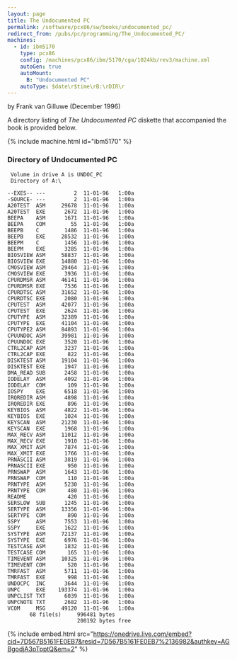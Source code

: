 ```yaml
---
layout: page
title: The Undocumented PC
permalink: /software/pcx86/sw/books/undocumented_pc/
redirect_from: /pubs/pc/programming/The_Undocumented_PC/
machines:
  - id: ibm5170
    type: pcx86
    config: /machines/pcx86/ibm/5170/cga/1024kb/rev3/machine.xml
    autoGen: true
    autoMount:
      B: "Undocumented PC"
    autoType: $date\r$time\rB:\rDIR\r
---
```


by Frank van Gilluwe (December 1996)

A directory listing of *The Undocumented PC* diskette that accompanied the book is provided below.

{% include machine.html id="ibm5170" %}

### Directory of Undocumented PC

     Volume in drive A is UNDOC_PC
     Directory of A:\

    --EXES-- ---         2  11-01-96   1:00a
    -SOURCE- ---         2  11-01-96   1:00a
    A20TEST  ASM     29678  11-01-96   1:00a
    A20TEST  EXE      2672  11-01-96   1:00a
    BEEPA    ASM      1671  11-01-96   1:00a
    BEEPA    COM        55  11-01-96   1:00a
    BEEPB    C        1486  11-01-96   1:00a
    BEEPB    EXE     28532  11-01-96   1:00a
    BEEPM    C        1456  11-01-96   1:00a
    BEEPM    EXE      3285  11-01-96   1:00a
    BIOSVIEW ASM     58837  11-01-96   1:00a
    BIOSVIEW EXE     14880  11-01-96   1:00a
    CMOSVIEW ASM     29464  11-01-96   1:00a
    CMOSVIEW EXE      3936  11-01-96   1:00a
    CPURDMSR ASM     46141  11-01-96   1:00a
    CPURDMSR EXE      7536  11-01-96   1:00a
    CPURDTSC ASM     31652  11-01-96   1:00a
    CPURDTSC EXE      2080  11-01-96   1:00a
    CPUTEST  ASM     42077  11-01-96   1:00a
    CPUTEST  EXE      2624  11-01-96   1:00a
    CPUTYPE  ASM     32389  11-01-96   1:00a
    CPUTYPE  EXE     41104  11-01-96   1:00a
    CPUTYPE2 ASM     84893  11-01-96   1:00a
    CPUUNDOC ASM     39981  11-01-96   1:00a
    CPUUNDOC EXE      3520  11-01-96   1:00a
    CTRL2CAP ASM      3237  11-01-96   1:00a
    CTRL2CAP EXE       822  11-01-96   1:00a
    DISKTEST ASM     19104  11-01-96   1:00a
    DISKTEST EXE      1947  11-01-96   1:00a
    DMA_READ SUB      2458  11-01-96   1:00a
    IODELAY  ASM      4092  11-01-96   1:00a
    IODELAY  COM       109  11-01-96   1:00a
    IOSPY    EXE      6518  11-01-96   1:00a
    IRQREDIR ASM      4898  11-01-96   1:00a
    IRQREDIR EXE       896  11-01-96   1:00a
    KEYBIOS  ASM      4822  11-01-96   1:00a
    KEYBIOS  EXE      1024  11-01-96   1:00a
    KEYSCAN  ASM     21230  11-01-96   1:00a
    KEYSCAN  EXE      1968  11-01-96   1:00a
    MAX_RECV ASM     11012  11-01-96   1:00a
    MAX_RECV EXE      1910  11-01-96   1:00a
    MAX_XMIT ASM      7874  11-01-96   1:00a
    MAX_XMIT EXE      1766  11-01-96   1:00a
    PRNASCII ASM      3819  11-01-96   1:00a
    PRNASCII EXE       950  11-01-96   1:00a
    PRNSWAP  ASM      1643  11-01-96   1:00a
    PRNSWAP  COM       110  11-01-96   1:00a
    PRNTYPE  ASM      5230  11-01-96   1:00a
    PRNTYPE  COM       480  11-01-96   1:00a
    README             420  11-01-96   1:00a
    SERSLOW  SUB      1245  11-01-96   1:00a
    SERTYPE  ASM     13356  11-01-96   1:00a
    SERTYPE  COM       890  11-01-96   1:00a
    SSPY     ASM      7553  11-01-96   1:00a
    SSPY     EXE      1622  11-01-96   1:00a
    SYSTYPE  ASM     72137  11-01-96   1:00a
    SYSTYPE  EXE      6976  11-01-96   1:00a
    TESTCASE ASM      1832  11-01-96   1:00a
    TESTCASE COM       165  11-01-96   1:00a
    TIMEVENT ASM     10325  11-01-96   1:00a
    TIMEVENT COM       520  11-01-96   1:00a
    TMRFAST  ASM      5711  11-01-96   1:00a
    TMRFAST  EXE       998  11-01-96   1:00a
    UNDOCPC  INC      3644  11-01-96   1:00a
    UNPC     EXE    193374  11-01-96   1:00a
    UNPCLIST TXT      6039  11-01-96   1:00a
    UNPCNOTE TXT      2682  11-01-96   1:00a
    VCOM     MSG     49120  11-01-96   1:00a
           68 file(s)     996481 bytes
                          200192 bytes free

<!-- Documentation -->

{% include embed.html src="https://onedrive.live.com/embed?cid=7D567B5161FE0EB7&resid=7D567B5161FE0EB7%2136982&authkey=AGBgodjA3pTpptQ&em=2" %}
